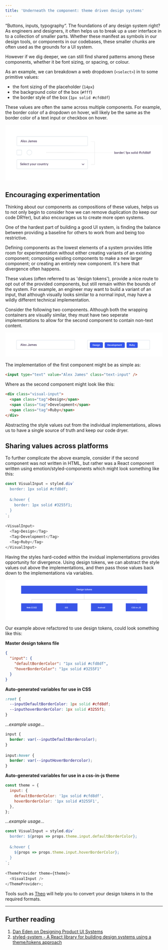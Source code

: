 ```yaml
---
title: 'Underneath the component: theme driven design systems'
---
```


“Buttons, inputs, typography“. The foundations of any design system right? As engineers and designers, it often helps us to break up a user interface in to a collection of smaller parts. Whether these manifest as symbols in our design tools, or components in our codebases, these smaller chunks are often used as the grounds for a UI system.

However if we dig deeper, we can still find shared patterns among these components, whether it be font sizing, or spacing, or colour.

As an example, we can breakdown a web dropdown (`<select>`) in to some primitive values:

- the font sizing of the placeholder (`14px`)
- the background color of the box (`#fff`)
- the border style of the box (`1px solid #cfd8df`)

These values are often the same across multiple components. For example, the border color of a dropdown on hover, will likely be the same as the border color of a text input or checkbox on hover.

![Shared tokens across an input, dropdown, checkbox, and radio button](./component-tokens.png)

## Encouraging experimentation

Thinking about our components as compositions of these values, helps us to not only begin to consider how we can remove duplication (to keep our code DRYer), but also encourages us to create more open systems.

One of the hardest part of building a good UI system, is finding the balance between providing a baseline for others to work from and being too restrictive.

Defining components as the lowest elements of a system provides little room for experimentation without either creating variants of an existing component; composing existing components to make a new larger component; or creating an entirely new component. It's here that divergence often happens.

These values (often referred to as 'design tokens'), provide a nice route to opt out of the provided components, but still remain within the bounds of the system. For example, an engineer may want to build a variant of an input, that although visually looks similar to a normal input, may have a wildly different technical implementation.

Consider the following two components. Although both the wrapping containers are visually similar, they must have two seperate implementations to allow for the second component to contain non-text content.

![Two implementations of two visually similar inputs](./multiple-implementations-visually-similar-component.png)

The implementation of the first component might be as simple as:

```html
<input type="text" value="Alex James" class="text-input" />
```

Where as the second component might look like this:

```html
<div class="visual-input">
  <span class="tag">Design</span>
  <span class="tag">Development</span>
  <span class="tag">Ruby</span>
</div>
```

Abstracting the style values out from the individual implementations, allows us to have a single source of truth and keep our code dryer.

## Sharing values across platforms

To further complicate the above example, consider if the second component was not written in HTML, but rather was a React component written using emotion/styled-components which might look something like this:

```js
const VisualInput = styled.div`
  border: 1px solid #cfd8df;

  &:hover {
    border: 1px solid #3255f1;
  }
`;

<VisualInput>
  <Tag>Design</Tag>
  <Tag>Development</Tag>
  <Tag>Ruby</Tag>
</VisualInput>
```

Having the styles hard-coded within the invidual implementations provides opportunity for divergence. Using design tokens, we can abstract the style values out above the implementations, and then pass those values back down to the implementations via variables.

![How design tokens work](./design-tokens.png)

Our example above refactored to use design tokens, could look something like this:

**Master design tokens file**
```json
{
  "input": {
    "defaultBorderColor": "1px solid #cfd8df",
    "hoverBorderColor": "1px solid #3255F1"
  }
}
```

**Auto-generated variables for use in CSS**

```css
:root {
  --inputDefaultBorderColor: 1px solid #cfd8df;
  --inputhoverBorderColor: 1px solid #3255f1;
}
```

_...example usage..._

```css
input {
  border: var(--inputDefaultBordercolor);
}

input:hover {
  border: var(--inputHoverBordercolor);
}
```

**Auto-generated variables for use in a css-in-js theme**


```js
const theme = {
  input: {
    defaultBorderColor: '1px solid #cfd8df',
    hoverBorderColor: '1px solid #3255F1',
  },
};
```

_...example usage..._

```js
const VisualInput = styled.div`
  border: ${props => props.theme.input.defaultBorderColor};

  &:hover {
    ${props => props.theme.input.hoverBorderColor};
  }
`;

<ThemeProvider theme={theme}>
  <VisualInput />
</ThemeProvider>;
```

Tools such as [Theo](https://github.com/salesforce-ux/theo) will help you to convert your design tokens in to the required formats.

---


## Further reading

1. [Dan Eden on Designing Product UI Systems](https://daneden.me/2017/03/29/designing-systems/)
2. [styled-system - A React library for building design systems using a theme/tokens approach](https://github.com/jxnblk/styled-system)
